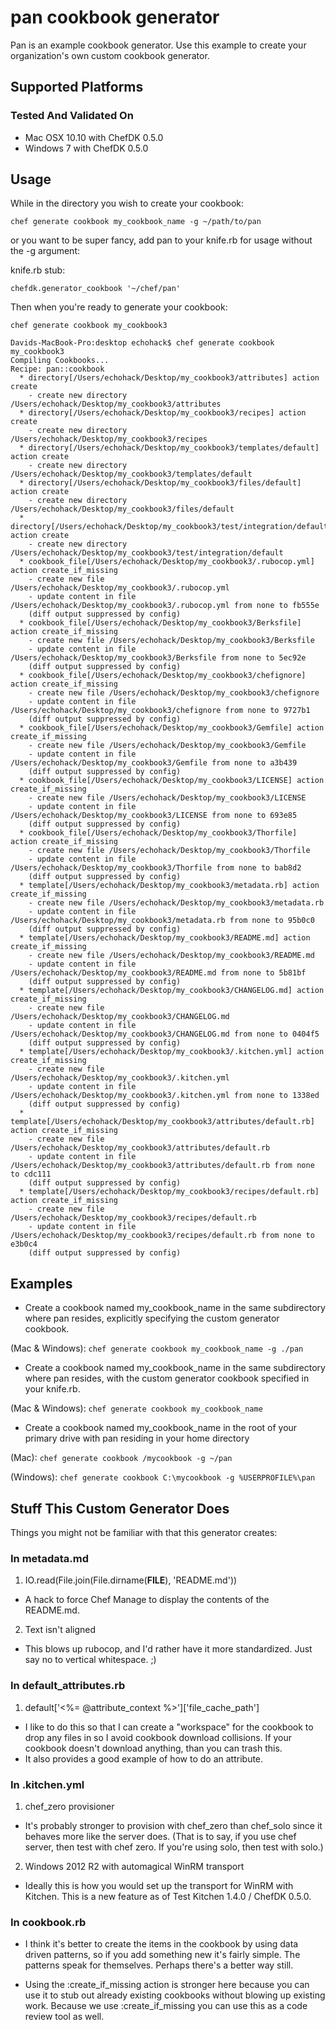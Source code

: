 # pan cookbook generator

Pan is an example cookbook generator. Use this example to create your organization's own custom cookbook generator.

## Supported Platforms

### Tested And Validated On
* Mac OSX 10.10 with ChefDK 0.5.0
* Windows 7 with ChefDK 0.5.0

## Usage

While in the directory you wish to create your cookbook:

`chef generate cookbook my_cookbook_name -g ~/path/to/pan`

or you want to be super fancy, add pan to your knife.rb for usage without the -g argument:

knife.rb stub:

`chefdk.generator_cookbook '~/chef/pan'`

Then when you're ready to generate your cookbook:

```chef generate cookbook my_cookbook3```

```
Davids-MacBook-Pro:desktop echohack$ chef generate cookbook my_cookbook3
Compiling Cookbooks...
Recipe: pan::cookbook
  * directory[/Users/echohack/Desktop/my_cookbook3/attributes] action create
    - create new directory /Users/echohack/Desktop/my_cookbook3/attributes
  * directory[/Users/echohack/Desktop/my_cookbook3/recipes] action create
    - create new directory /Users/echohack/Desktop/my_cookbook3/recipes
  * directory[/Users/echohack/Desktop/my_cookbook3/templates/default] action create
    - create new directory /Users/echohack/Desktop/my_cookbook3/templates/default
  * directory[/Users/echohack/Desktop/my_cookbook3/files/default] action create
    - create new directory /Users/echohack/Desktop/my_cookbook3/files/default
  * directory[/Users/echohack/Desktop/my_cookbook3/test/integration/default] action create
    - create new directory /Users/echohack/Desktop/my_cookbook3/test/integration/default
  * cookbook_file[/Users/echohack/Desktop/my_cookbook3/.rubocop.yml] action create_if_missing
    - create new file /Users/echohack/Desktop/my_cookbook3/.rubocop.yml
    - update content in file /Users/echohack/Desktop/my_cookbook3/.rubocop.yml from none to fb555e
    (diff output suppressed by config)
  * cookbook_file[/Users/echohack/Desktop/my_cookbook3/Berksfile] action create_if_missing
    - create new file /Users/echohack/Desktop/my_cookbook3/Berksfile
    - update content in file /Users/echohack/Desktop/my_cookbook3/Berksfile from none to 5ec92e
    (diff output suppressed by config)
  * cookbook_file[/Users/echohack/Desktop/my_cookbook3/chefignore] action create_if_missing
    - create new file /Users/echohack/Desktop/my_cookbook3/chefignore
    - update content in file /Users/echohack/Desktop/my_cookbook3/chefignore from none to 9727b1
    (diff output suppressed by config)
  * cookbook_file[/Users/echohack/Desktop/my_cookbook3/Gemfile] action create_if_missing
    - create new file /Users/echohack/Desktop/my_cookbook3/Gemfile
    - update content in file /Users/echohack/Desktop/my_cookbook3/Gemfile from none to a3b439
    (diff output suppressed by config)
  * cookbook_file[/Users/echohack/Desktop/my_cookbook3/LICENSE] action create_if_missing
    - create new file /Users/echohack/Desktop/my_cookbook3/LICENSE
    - update content in file /Users/echohack/Desktop/my_cookbook3/LICENSE from none to 693e85
    (diff output suppressed by config)
  * cookbook_file[/Users/echohack/Desktop/my_cookbook3/Thorfile] action create_if_missing
    - create new file /Users/echohack/Desktop/my_cookbook3/Thorfile
    - update content in file /Users/echohack/Desktop/my_cookbook3/Thorfile from none to bab8d2
    (diff output suppressed by config)
  * template[/Users/echohack/Desktop/my_cookbook3/metadata.rb] action create_if_missing
    - create new file /Users/echohack/Desktop/my_cookbook3/metadata.rb
    - update content in file /Users/echohack/Desktop/my_cookbook3/metadata.rb from none to 95b0c0
    (diff output suppressed by config)
  * template[/Users/echohack/Desktop/my_cookbook3/README.md] action create_if_missing
    - create new file /Users/echohack/Desktop/my_cookbook3/README.md
    - update content in file /Users/echohack/Desktop/my_cookbook3/README.md from none to 5b81bf
    (diff output suppressed by config)
  * template[/Users/echohack/Desktop/my_cookbook3/CHANGELOG.md] action create_if_missing
    - create new file /Users/echohack/Desktop/my_cookbook3/CHANGELOG.md
    - update content in file /Users/echohack/Desktop/my_cookbook3/CHANGELOG.md from none to 0404f5
    (diff output suppressed by config)
  * template[/Users/echohack/Desktop/my_cookbook3/.kitchen.yml] action create_if_missing
    - create new file /Users/echohack/Desktop/my_cookbook3/.kitchen.yml
    - update content in file /Users/echohack/Desktop/my_cookbook3/.kitchen.yml from none to 1338ed
    (diff output suppressed by config)
  * template[/Users/echohack/Desktop/my_cookbook3/attributes/default.rb] action create_if_missing
    - create new file /Users/echohack/Desktop/my_cookbook3/attributes/default.rb
    - update content in file /Users/echohack/Desktop/my_cookbook3/attributes/default.rb from none to cdc111
    (diff output suppressed by config)
  * template[/Users/echohack/Desktop/my_cookbook3/recipes/default.rb] action create_if_missing
    - create new file /Users/echohack/Desktop/my_cookbook3/recipes/default.rb
    - update content in file /Users/echohack/Desktop/my_cookbook3/recipes/default.rb from none to e3b0c4
    (diff output suppressed by config)
```
## Examples

* Create a cookbook named my_cookbook_name in the same subdirectory where pan resides, explicitly specifying the custom generator cookbook.

(Mac & Windows): `chef generate cookbook my_cookbook_name -g ./pan`

* Create a cookbook named my_cookbook_name in the same subdirectory where pan resides, with the custom generator cookbook specified in your knife.rb.

(Mac & Windows): `chef generate cookbook my_cookbook_name`

* Create a cookbook named my_cookbook_name in the root of your primary drive with pan residing in your home directory

(Mac): `chef generate cookbook /mycookbook -g ~/pan`

(Windows): `chef generate cookbook C:\mycookbook -g %USERPROFILE%\pan`

## Stuff This Custom Generator Does

Things you might not be familiar with that this generator creates:

### In metadata.md

1. IO.read(File.join(File.dirname(__FILE__), 'README.md'))

  * A hack to force Chef Manage to display the contents of the README.md.

2. Text isn't aligned

  * This blows up rubocop, and I'd rather have it more standardized. Just say no to vertical whitespace. ;)

### In default_attributes.rb

1. default['<%= @attribute_context %>']['file_cache_path']

  * I like to do this so that I can create a "workspace" for the cookbook to drop any files in so I avoid cookbook download collisions. If your cookbook doesn't download anything, than you can trash this.
  * It also provides a good example of how to do an attribute.

### In .kitchen.yml

1. chef_zero provisioner

  * It's probably stronger to provision with chef_zero than chef_solo since it behaves more like the server does. (That is to say, if you use chef server, then test with chef zero. If you're using solo, then test with solo.)

2. Windows 2012 R2 with automagical WinRM transport
  * Ideally this is how you would set up the transport for WinRM with Kitchen. This is a new feature as of Test Kitchen 1.4.0 / ChefDK 0.5.0.

### In cookbook.rb

* I think it's better to create the items in the cookbook by using data driven patterns, so if you add something new it's fairly simple. The patterns speak for themselves. Perhaps there's a better way still.

* Using the :create_if_missing action is stronger here because you can use it to stub out already existing cookbooks without blowing up existing work. Because we use :create_if_missing you can use this as a code review tool as well.
